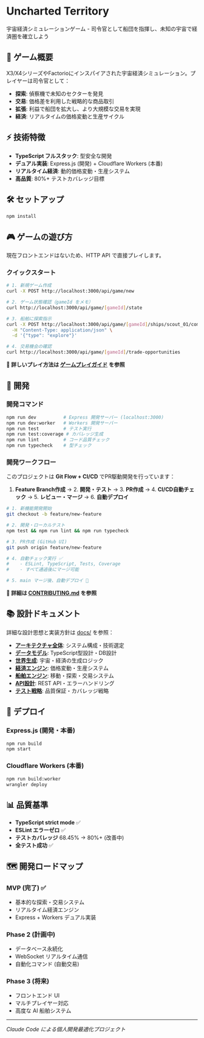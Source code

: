 # Uncharted Territory

宇宙経済シミュレーションゲーム - 司令官として船団を指揮し、未知の宇宙で経済圏を確立しよう

## 🌌 ゲーム概要

X3/X4シリーズやFactorioにインスパイアされた宇宙経済シミュレーション。プレイヤーは司令官として：

- **探索**: 偵察機で未知のセクターを発見
- **交易**: 価格差を利用した戦略的な商品取引  
- **拡張**: 利益で船団を拡大し、より大規模な交易を実現
- **経済**: リアルタイムの価格変動と生産サイクル

## ⚡ 技術特徴

- **TypeScript フルスタック**: 型安全な開発
- **デュアル実装**: Express.js (開発) + Cloudflare Workers (本番)
- **リアルタイム経済**: 動的価格変動・生産システム
- **高品質**: 80%+ テストカバレッジ目標

## 🛠 セットアップ

```bash
npm install
```

## 🎮 ゲームの遊び方

現在フロントエンドはないため、HTTP API で直接プレイします。

### クイックスタート
```bash
# 1. 新規ゲーム作成
curl -X POST http://localhost:3000/api/game/new

# 2. ゲーム状態確認（gameId をメモ）
curl http://localhost:3000/api/game/[gameId]/state

# 3. 船舶に探索指示
curl -X POST http://localhost:3000/api/game/[gameId]/ships/scout_01/commands \
  -H "Content-Type: application/json" \
  -d '{"type": "explore"}'

# 4. 交易機会の確認
curl http://localhost:3000/api/game/[gameId]/trade-opportunities
```

**📖 詳しいプレイ方法は [ゲームプレイガイド](./docs/GAMEPLAY_GUIDE.md) を参照**

## 📝 開発

### 開発コマンド
```bash
npm run dev          # Express 開発サーバー (localhost:3000)
npm run dev:worker   # Workers 開発サーバー
npm run test         # テスト実行
npm run test:coverage # カバレッジ生成
npm run lint         # コード品質チェック
npm run typecheck    # 型チェック
```

### 開発ワークフロー

このプロジェクトは **Git Flow + CI/CD** でPR駆動開発を行っています：

1. **Feature Branch作成** → 2. **開発・テスト** → 3. **PR作成** → 4. **CI/CD自動チェック** → 5. **レビュー・マージ** → 6. **自動デプロイ**

```bash
# 1. 新機能開発開始
git checkout -b feature/new-feature

# 2. 開発・ローカルテスト
npm test && npm run lint && npm run typecheck

# 3. PR作成 (GitHub UI)
git push origin feature/new-feature

# 4. 自動チェック実行 ✅
#    - ESLint, TypeScript, Tests, Coverage
#    - すべて通過後にマージ可能

# 5. main マージ後、自動デプロイ 🚀
```

**📖 詳細は [CONTRIBUTING.md](./CONTRIBUTING.md) を参照**

## 📚 設計ドキュメント

詳細な設計思想と実装方針は [docs/](./docs/) を参照：

- **[アーキテクチャ全体](./docs/ARCHITECTURE.md)**: システム構成・技術選定
- **[データモデル](./docs/DATA_MODEL.md)**: TypeScript型設計・DB設計
- **[世界生成](./docs/WORLD_GENERATION.md)**: 宇宙・経済の生成ロジック  
- **[経済エンジン](./docs/ECONOMIC_ENGINE.md)**: 価格変動・生産システム
- **[船舶エンジン](./docs/SHIP_ENGINE.md)**: 移動・探索・交易システム
- **[API設計](./docs/API_DESIGN.md)**: REST API・エラーハンドリング
- **[テスト戦略](./docs/TESTING_STRATEGY.md)**: 品質保証・カバレッジ戦略

## 🚢 デプロイ

### Express.js (開発・本番)
```bash
npm run build
npm start
```

### Cloudflare Workers (本番)
```bash
npm run build:worker
wrangler deploy
```

## 📊 品質基準

- **TypeScript strict mode** ✅
- **ESLint エラーゼロ** ✅  
- **テストカバレッジ** 68.45% → 80%+ (改善中)
- **全テスト成功** ✅

## 🗺️ 開発ロードマップ

### MVP (完了) ✅
- 基本的な探索・交易システム
- リアルタイム経済エンジン
- Express + Workers デュアル実装

### Phase 2 (計画中)
- データベース永続化
- WebSocket リアルタイム通信
- 自動化コマンド (自動交易)

### Phase 3 (将来)
- フロントエンド UI
- マルチプレイヤー対応
- 高度な AI 船舶システム

---

*Claude Code による個人開発最適化プロジェクト*
